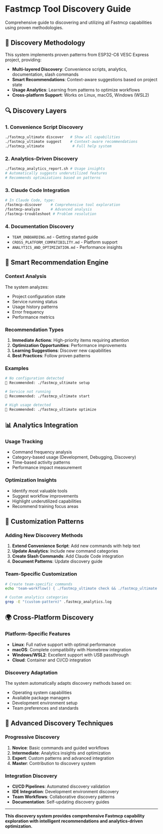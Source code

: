 # Fastmcp Tool Discovery Guide

Comprehensive guide to discovering and utilizing all Fastmcp capabilities using proven methodologies.

## 🎯 Discovery Methodology

This system implements proven patterns from ESP32-C6 VESC Express project, providing:
- **Multi-layered Discovery**: Convenience scripts, analytics, documentation, slash commands
- **Smart Recommendations**: Context-aware suggestions based on project state
- **Usage Analytics**: Learning from patterns to optimize workflows
- **Cross-platform Support**: Works on Linux, macOS, Windows (WSL2)

## 🔍 Discovery Layers

### 1. Convenience Script Discovery
```bash
./fastmcp_ultimate discover   # Show all capabilities
./fastmcp_ultimate suggest    # Context-aware recommendations
./fastmcp_ultimate             # Full help system
```

### 2. Analytics-Driven Discovery
```bash
./fastmcp_analytics_report.sh # Usage insights
# Automatically suggests underutilized features
# Recommends optimizations based on patterns
```

### 3. Claude Code Integration
```bash
# In Claude Code, type:
/fastmcp-discover    # Comprehensive tool exploration
/fastmcp-analyze     # Advanced analysis
/fastmcp-troubleshoot # Problem resolution
```

### 4. Documentation Discovery
- `TEAM_ONBOARDING.md` - Getting started guide
- `CROSS_PLATFORM_COMPATIBILITY.md` - Platform support
- `ANALYTICS_AND_OPTIMIZATION.md` - Performance insights

## 🤖 Smart Recommendation Engine

### Context Analysis
The system analyzes:
- Project configuration state
- Service running status
- Usage history patterns
- Error frequency
- Performance metrics

### Recommendation Types
1. **Immediate Actions**: High-priority items requiring attention
2. **Optimization Opportunities**: Performance improvements
3. **Learning Suggestions**: Discover new capabilities
4. **Best Practices**: Follow proven patterns

### Examples
```bash
# No configuration detected
🎯 Recommended: ./fastmcp_ultimate setup

# Service not running
🎯 Recommended: ./fastmcp_ultimate start

# High usage detected
🎯 Recommended: ./fastmcp_ultimate optimize
```

## 📊 Analytics Integration

### Usage Tracking
- Command frequency analysis
- Category-based usage (Development, Debugging, Discovery)
- Time-based activity patterns
- Performance impact measurement

### Optimization Insights
- Identify most valuable tools
- Suggest workflow improvements
- Highlight underutilized capabilities
- Recommend training focus areas

## 🎨 Customization Patterns

### Adding New Discovery Methods
1. **Extend Convenience Script**: Add new commands with help text
2. **Update Analytics**: Include new command categories
3. **Create Slash Commands**: Add Claude Code integration
4. **Document Patterns**: Update discovery guide

### Team-Specific Customization
```bash
# Create team-specific commands
echo 'team-workflow() { ./fastmcp_ultimate check && ./fastmcp_ultimate start; }' >> ~/.bashrc

# Custom analytics categories
grep -E "(custom-pattern)" .fastmcp_analytics.log
```

## 🌍 Cross-Platform Discovery

### Platform-Specific Features
- **Linux**: Full native support with optimal performance
- **macOS**: Complete compatibility with Homebrew integration
- **Windows/WSL2**: Excellent support with USB passthrough
- **Cloud**: Container and CI/CD integration

### Discovery Adaptation
The system automatically adapts discovery methods based on:
- Operating system capabilities
- Available package managers
- Development environment setup
- Team preferences and standards

## 🚀 Advanced Discovery Techniques

### Progressive Discovery
1. **Novice**: Basic commands and guided workflows
2. **Intermediate**: Analytics insights and optimization
3. **Expert**: Custom patterns and advanced integration
4. **Master**: Contribution to discovery system

### Integration Discovery
- **CI/CD Pipelines**: Automated discovery validation
- **IDE Integration**: Development environment discovery
- **Team Workflows**: Collaborative discovery patterns
- **Documentation**: Self-updating discovery guides

---

**This discovery system provides comprehensive Fastmcp capability exploration with intelligent recommendations and analytics-driven optimization.**
